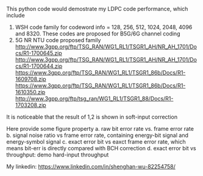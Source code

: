 This python code would demostrate my LDPC code performance,
which include
   1. WSH code family for codeword info = 128, 256, 512, 1024, 2048, 4096 and 8320. 
      These codes are proposed for B5G/6G channel coding
   2. 5G NR NTU code proposed family
   http://www.3gpp.org/ftp/TSG_RAN/WG1_RL1/TSGR1_AH/NR_AH_1701/Docs/R1-1700645.zip
   http://www.3gpp.org/ftp/TSG_RAN/WG1_RL1/TSGR1_AH/NR_AH_1701/Docs/R1-1700644.zip
   https://www.3gpp.org/ftp/TSG_RAN/WG1_RL1/TSGR1_86b/Docs/R1-1609708.zip
   https://www.3gpp.org/ftp/TSG_RAN/WG1_RL1/TSGR1_86b/Docs/R1-1610350.zip
   http://www.3gpp.org/ftp/tsg_ran/WG1_RL1/TSGR1_88/Docs/R1-1703208.zip

It is noticeable that the result of 1,2 is shown in soft-input correction

Here provide some figure property
    a. raw bit error rate vs. frame error rate
    b. signal noise ratio vs frame error rate, containing energy-bit signal and energy-symbol signal
    c. exact error bit vs eaxct frame error rate, which means bit-err is directly compared with BCH correction
    d. exact error bit vs throughput: demo hard-input throughput

My linkedin: https://www.linkedin.com/in/shenghan-wu-82254758/
